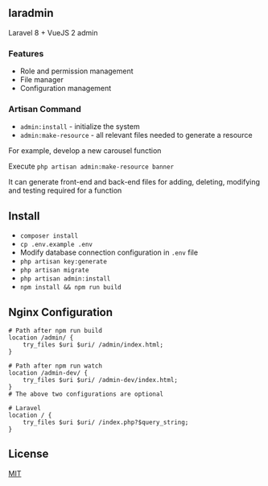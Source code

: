 ## laradmin

Laravel 8 + VueJS 2 admin

### Features

- Role and permission management
- File manager
- Configuration management

### Artisan Command

- `admin:install` - initialize the system
- `admin:make-resource` - all relevant files needed to generate a resource

For example, develop a new carousel function

Execute `php artisan admin:make-resource banner`

It can generate front-end and back-end files for adding, deleting, modifying and testing required for a function


## Install

- `composer install`
- `cp .env.example .env`
- Modify database connection configuration in `.env` file
- `php artisan key:generate`
- `php artisan migrate`
- `php artisan admin:install`
- `npm install && npm run build`

## Nginx Configuration

````nginx
# Path after npm run build
location /admin/ {
    try_files $uri $uri/ /admin/index.html;
}

# Path after npm run watch
location /admin-dev/ {
    try_files $uri $uri/ /admin-dev/index.html;
}
# The above two configurations are optional

# Laravel
location / {
    try_files $uri $uri/ /index.php?$query_string;
}
````

## License
[MIT](LICENSE)

